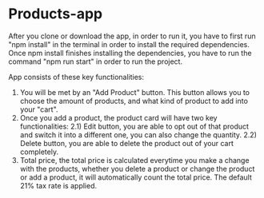 # Products-app

After you clone or download the app, in order to run it, you have to first run "npm install" in the terminal in order to install the required dependencies.
Once npm install finishes installing the dependencies, you have to run the command "npm run start" in order to run the project.

App consists of these key functionalities:

1) You will be met by an "Add Product" button. This button allows you to choose the amount of products, and what kind of product to add into your "cart".
2) Once you add a product, the product card will have two key functionalities:
2.1) Edit button, you are able to opt out of that product and switch it into a different one, you can also change the quantity.
2.2) Delete button, you are able to delete the product out of your cart completely.
3) Total price, the total price is calculated everytime you make a change with the products, whether you delete a product or change the product or add a product, it will
automatically count the total price. The default 21% tax rate is applied.
